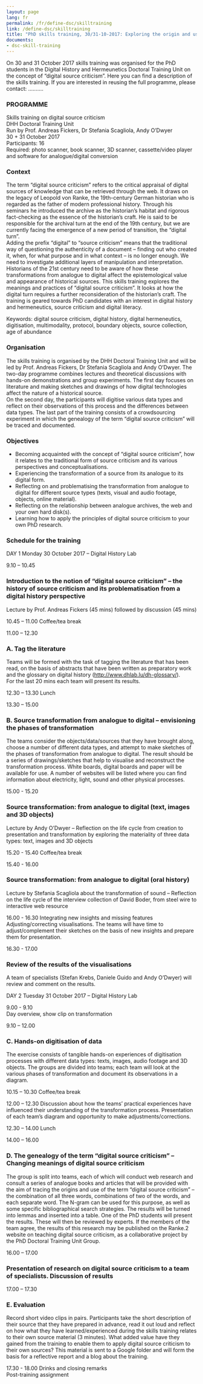 ```yaml
---
layout: page
lang: fr
permalink: /fr/define-dsc/skilltraining
link: /define-dsc/skilltraining
title: "PhD skills training, 30/31-10-2017: Exploring the origin and use of the term  \"digital source criticism\""
documents:
- dsc-skill-training
---
```



On 30 and 31 October 2017 skills training was organised for the PhD students in the Digital History and Hermeunetics Doctoral Training Unit on the concept of “digital source criticism”. Here you can find a description of the skills training.
If you are interested in reusing the full programme, please contact: ..........

<!-- more -->

### PROGRAMME
Skills training on digital source criticism  
DHH Doctoral Training Unit  
Run by Prof. Andreas Fickers, Dr Stefania Scagliola, Andy O’Dwyer  
30 + 31 October 2017  
Participants: 16  
Required: photo scanner, book scanner, 3D scanner, cassette/video player and software for analogue/digital conversion

### Context

The term “digital source criticism” refers to the critical appraisal of digital sources of knowledge that can be retrieved through the web. It draws on the legacy of Leopold von Ranke, the 19th-century German historian who is regarded as the father of modern professional history. Through his seminars he introduced the archive as the historian’s habitat and rigorous fact-checking as the essence of the historian’s craft. He is said to be responsible for the archival turn at the end of the 19th century, but we are currently facing the emergence of a new period of transition, the “digital turn”.  
Adding the prefix “digital” to “source criticism” means that the traditional way of questioning the authenticity of a document – finding out who created it, when, for what purpose and in what context – is no longer enough. We need to investigate additional layers of manipulation and interpretation. Historians of the 21st century need to be aware of how these transformations from analogue to digital affect the epistemological value and appearance of historical sources. This skills training explores the meanings and practices of “digital source criticism”. It looks at how the digital turn requires a further reconsideration of the historian’s craft. The training is geared towards PhD candidates with an interest in digital history and hermeneutics, source criticism and digital literacy.

Keywords: digital source criticism, digital history, digital hermeneutics, digitisation, multimodality, protocol, boundary objects, source collection, age of abundance

### Organisation

The skills training is organised by the DHH Doctoral Training Unit and will be led by Prof. Andreas Fickers, Dr Stefania Scagliola and Andy O’Dwyer. The two-day programme combines lectures and theoretical discussions with hands-on demonstrations and group experiments. The first day focuses on literature and making sketches and drawings of how digital technologies affect the nature of a historical source.  
On the second day, the participants will digitise various data types and reflect on their observations of this process and the differences between data types. The last part of the training consists of a crowdsourcing experiment in which the genealogy of the term “digital source criticism” will be traced and documented.

### Objectives

- Becoming acquainted with the concept of “digital source criticism”, how it relates to the traditional form of source criticism and its various perspectives and conceptualisations.
- Experiencing the transformation of a source from its analogue to its digital form.
- Reflecting on and problematising the transformation from analogue to digital for different source types (texts, visual and audio footage, objects, online material).
- Reflecting on the relationship between analogue archives, the web and your own hard disk(s).
- Learning how to apply the principles of digital source criticism to your own PhD research.

### Schedule for the training

DAY 1 Monday 30 October 2017 – Digital History Lab

9.10 – 10.45

### Introduction to the notion of “digital source criticism” – the history of source criticism and its problematisation from a digital history perspective
Lecture by Prof. Andreas Fickers (45 mins) followed by discussion (45 mins)

10.45 – 11.00
Coffee/tea break

11.00 – 12.30
### A. Tag the literature

Teams will be formed with the task of tagging the literature that has been read, on the basis of abstracts that have been written as preparatory work and the glossary on digital history (http://www.dhlab.lu/dh-glossary/).  
For the last 20 mins each team will present its results.

12.30 – 13.30
Lunch

13.30 – 15.00
### B. Source transformation from analogue to digital – envisioning the phases of transformation

The teams consider the objects/data/sources that they have brought along, choose a number of different data types, and attempt to make sketches of the phases of transformation from analogue to digital. The result should be a series of drawings/sketches that help to visualise and reconstruct the transformation process. White boards, digital boards and paper will be available for use. A number of websites will be listed where you can find information about electricity, light, sound and other physical processes.

15.00 - 15.20
### Source transformation: from analogue to digital (text, images and 3D objects)

Lecture by Andy O’Dwyer – Reflection on the life cycle from creation to presentation and transformation by exploring the materiality of three data types: text, images and 3D objects

15.20 - 15.40
Coffee/tea break

15.40 - 16.00
### Source transformation: from analogue to digital (oral history)

Lecture by Stefania Scagliola about the transformation of sound – Reflection on the life cycle of the interview collection of David Boder, from steel wire to interactive web resource  

16.00 - 16.30
Integrating new insights and missing features  
Adjusting/correcting visualisations. The teams will have time to adjust/complement their sketches on the basis of new insights and prepare them for presentation.

16.30 - 17.00
### Review of the results of the visualisations

A team of specialists (Stefan Krebs, Daniele Guido and Andy O’Dwyer) will review and comment on the results.



DAY 2 Tuesday 31 October 2017 – Digital History Lab

9.00 - 9.10  
Day overview, show clip on transformation

9.10 – 12.00

### C. Hands-on digitisation of data

The exercise consists of tangible hands-on experiences of digitisation processes with different data types: texts, images, audio footage and 3D objects. The groups are divided into teams; each team will look at the various phases of transformation and document its observations in a diagram.

10.15 – 10.30
Coffee/tea break

12.00 – 12.30 Discussion about how the teams’ practical experiences have influenced their understanding of the transformation process. Presentation of each team’s diagram and opportunity to make adjustments/corrections.

12.30 – 14.00
Lunch

14.00 – 16.00

### D. The genealogy of the term “digital source criticism” – Changing meanings of digital source criticism

The group is split into teams, each of which will conduct web research and consult a series of analogue books and articles that will be provided with the aim of tracing the origins and use of the term “digital source criticism” – the combination of all three words, combinations of two of the words, and each separate word. The N-gram can be used for this purpose, as well as some specific bibliographical search strategies. The results will be turned into lemmas and inserted into a table. One of the PhD students will present the results. These will then be reviewed by experts. If the members of the team agree, the results of this research may be published on the Ranke.2 website on teaching digital source criticism, as a collaborative project by the PhD Doctoral Training Unit Group.

16.00 – 17.00

### Presentation of research on digital source criticism to a team of specialists. Discussion of results


17.00 – 17.30

### E. Evaluation

Record short video clips in pairs. Participants take the short description of their source that they have prepared in advance, read it out loud and reflect on how what they have learned/experienced during the skills training relates to their own source material (3 minutes). What added value have they gained from the training to enable them to apply digital source criticism to their own sources? This material is sent to a Google folder and will form the basis for a reflective report and a blog about the training.  

17.30 - 18.00
Drinks and closing remarks  
Post-training assignment
